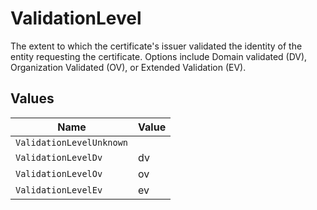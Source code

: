 # ValidationLevel

The extent to which the certificate's issuer validated the identity of the entity requesting the certificate. Options include Domain validated (DV), Organization Validated (OV), or Extended Validation (EV).


## Values

| Name                     | Value                    |
| ------------------------ | ------------------------ |
| `ValidationLevelUnknown` |                          |
| `ValidationLevelDv`      | dv                       |
| `ValidationLevelOv`      | ov                       |
| `ValidationLevelEv`      | ev                       |
